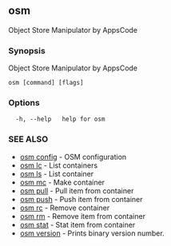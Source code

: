 ## osm

Object Store Manipulator by AppsCode

### Synopsis


Object Store Manipulator by AppsCode

```
osm [command] [flags]
```

### Options

```
  -h, --help   help for osm
```

### SEE ALSO
* [osm config](osm_config.md)	 - OSM configuration
* [osm lc](osm_lc.md)	 - List containers
* [osm ls](osm_ls.md)	 - List container
* [osm mc](osm_mc.md)	 - Make container
* [osm pull](osm_pull.md)	 - Pull item from container
* [osm push](osm_push.md)	 - Push item from container
* [osm rc](osm_rc.md)	 - Remove container
* [osm rm](osm_rm.md)	 - Remove item from container
* [osm stat](osm_stat.md)	 - Stat item from container
* [osm version](osm_version.md)	 - Prints binary version number.


